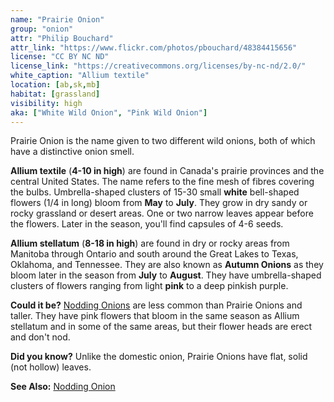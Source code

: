 ```yaml
---
name: "Prairie Onion"
group: "onion"
attr: "Philip Bouchard"
attr_link: "https://www.flickr.com/photos/pbouchard/48384415656"
license: "CC BY NC ND"
license_link: "https://creativecommons.org/licenses/by-nc-nd/2.0/"
white_caption: "Allium textile"
location: [ab,sk,mb]
habitat: [grassland]
visibility: high
aka: ["White Wild Onion", "Pink Wild Onion"]
---
```

Prairie Onion is the name given to two different wild onions, both of which have a distinctive onion smell. 

**Allium textile** (**4-10 in high**) are found in Canada's prairie provinces and the central United States. The name refers to the fine mesh of fibres covering the bulbs. Umbrella-shaped clusters of 15-30 small **white**  bell-shaped flowers (1/4 in long) bloom from **May** to **July**. They grow in dry sandy or rocky grassland or desert areas. One or two narrow leaves appear before the flowers. Later in the season, you'll find capsules of 4-6 seeds. 

**Allium stellatum** (**8-18 in high**) are found in dry or rocky areas from Manitoba through Ontario and south around the Great Lakes to Texas, Oklahoma, and Tennessee. They are also known as **Autumn Onions** as they bloom later in the season from **July** to **August**. They have umbrella-shaped clusters of flowers ranging from light **pink** to a deep pinkish purple.

**Could it be?** [Nodding Onions](/plants/nodonion/) are less common than Prairie Onions and taller. They have pink flowers that bloom in the same season as Allium stellatum and in some of the same areas, but their flower heads are erect and don't nod.

**Did you know?** Unlike the domestic onion, Prairie Onions have flat, solid (not hollow) leaves.

<!-- generated, do not edit -->
**See Also:**
[Nodding Onion](/plants/nodonion/)
